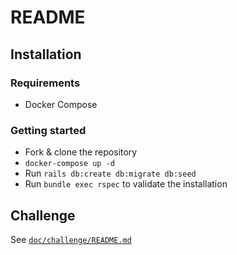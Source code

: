 # README

## Installation

### Requirements

- Docker Compose

### Getting started

- Fork & clone the repository
- `docker-compose up -d`
- Run `rails db:create db:migrate db:seed`
- Run `bundle exec rspec` to validate the installation


## Challenge

See [`doc/challenge/README.md`](./doc/challenge/README.md)

